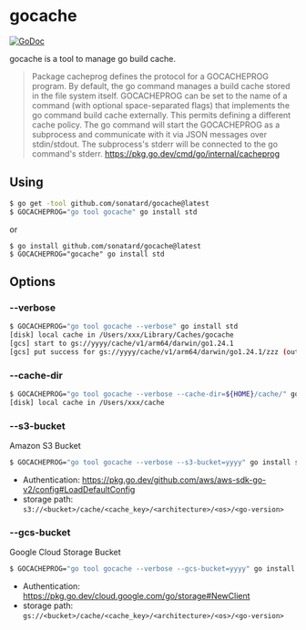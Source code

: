 # gocache

[![GoDoc](https://pkg.go.dev/badge/github.com/sonatard/gocache)](https://pkg.go.dev/github.com/sonatard/gocache)

gocache is a tool to manage go build cache.

> Package cacheprog defines the protocol for a GOCACHEPROG program.
> By default, the go command manages a build cache stored in the file system itself. GOCACHEPROG can be set to the name of a command (with optional space-separated flags) that implements the go command build cache externally. This permits defining a different cache policy.
> The go command will start the GOCACHEPROG as a subprocess and communicate with it via JSON messages over stdin/stdout. The subprocess's stderr will be connected to the go command's stderr.
> https://pkg.go.dev/cmd/go/internal/cacheprog

## Using

```sh
$ go get -tool github.com/sonatard/gocache@latest
$ GOCACHEPROG="go tool gocache" go install std
```

or

```
$ go install github.com/sonatard/gocache@latest
$ GOCACHEPROG="gocache" go install std
```

## Options

### --verbose

```sh
$ GOCACHEPROG="go tool gocache --verbose" go install std
[disk] local cache in /Users/xxx/Library/Caches/gocache
[gcs] start to gs://yyyy/cache/v1/arm64/darwin/go1.24.1
[gcs] put success for gs://yyyy/cache/v1/arm64/darwin/go1.24.1/zzz (outputID: aaa, size: 415)
```

### --cache-dir

```sh
$ GOCACHEPROG="go tool gocache --verbose --cache-dir=${HOME}/cache/" go install std
[disk] local cache in /Users/xxx/cache
```


### --s3-bucket
Amazon S3 Bucket

```sh
$ GOCACHEPROG="go tool gocache --verbose --s3-bucket=yyyy" go install std
```

- Authentication: https://pkg.go.dev/github.com/aws/aws-sdk-go-v2/config#LoadDefaultConfig
- storage path: `s3://<bucket>/cache/<cache_key>/<architecture>/<os>/<go-version>`

### --gcs-bucket
Google Cloud Storage Bucket

```sh
$ GOCACHEPROG="go tool gocache --verbose --gcs-bucket=yyyy" go install std
```
- Authentication: https://pkg.go.dev/cloud.google.com/go/storage#NewClient
- storage path: `gs://<bucket>/cache/<cache_key>/<architecture>/<os>/<go-version>`
